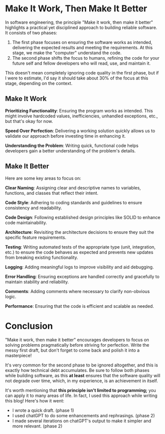 # Make It Work, Then Make It Better

In software engineering, the principle "Make it work, then make it better" highlights a practical yet disciplined approach to building reliable software. It consists of two phases: 

1. The first phase focuses on ensuring the software works as intended, delivering the expected results and meeting the requirements. At this stage, we make the "computer" understand the code.
2. The second phase shifts the focus to humans, refining the code for your future self and fellow developers who will read, use, and maintain it.

This doesn't mean completely ignoring code quality in the first phase, but if I were to estimate, I'd say it should take about 30% of the focus at this stage, depending on the context.

## Make It Work

**Prioritizing Functionality**: Ensuring the program works as intended. This might involve hardcoded values, inefficiencies, unhandled exceptions, etc., but that's okay for now.

**Speed Over Perfection**: Delivering a working solution quickly allows us to validate our approach before investing time in enhancing it.

**Understanding the Problem**: Writing quick, functional code helps developers gain a better understanding of the problem's details.

## Make It Better

Here are some key areas to focus on:

**Clear Naming**: Assigning clear and descriptive names to variables, functions, and classes that reflect their intent.

**Code Style**: Adhering to coding standards and guidelines to ensure consistency and readability.

**Code Design**: Following established design principles like SOLID to enhance code maintainability.

**Architecture**: Revisiting the architecture decisions to ensure they suit the specific feature requirements.

**Testing**: Writing automated tests of the appropriate type (unit, integration, etc.) to ensure the code behaves as expected and prevents new updates from breaking existing functionality.

**Logging**: Adding meaningful logs to improve visibility and aid debugging.

**Error Handling**: Ensuring exceptions are handled correctly and gracefully to maintain stability and reliability.  

**Comments**: Adding comments where necessary to clarify non-obvious logic.

**Performance**: Ensuring that the code is efficient and scalable as needed.

# Conclusion

"Make it work, then make it better" encourages developers to focus on solving problems pragmatically before striving for perfection. Write the messy first draft, but don't forget to come back and polish it into a masterpiece!

It's very common for the second phase to be ignored altogether, and this is exactly how technical debt accumulates. Be sure to follow both phases while building software, as this **at least** ensures that the software quality will not degrade over time, which, in my experience, is an achievement in itself.

It's worth mentioning that **this principle isn't limited to programming;** you can apply it to many areas of life. In fact, I used this approach while writing this blog! Here's how it went:
- I wrote a quick draft. (phase 1)
- I used chatGPT to do some enhancements and rephrasings. (phase 2)
- I made several iterations on chatGPT's output to make it simpler and more relevant. (phase 2)